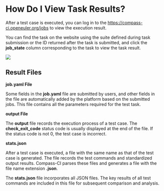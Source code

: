 # How Do I View Task Results?

After a test case is executed, you can log in to the https://compass-ci.openeuler.org/jobs to view the execution result.

You can find the task on the website using the suite defined during task submission or the ID returned after the task is submitted, and click the **job\_state** column corresponding to the task to view the task result.

![](./../pictures/jobs.png)

## Result Files

**job.yaml File**

Some fields in the **job.yaml** file are submitted by users, and other fields in the file are automatically added by the platform based on the submitted jobs. This file contains all the parameters required for the test task.

**output File**

The **output** file records the execution process of a test case. The **check\_exit\_code** status code is usually displayed at the end of the file. If the status code is not 0, the test case is incorrect.

**stats.json**

After a test case is executed, a file with the same name as that of the test case is generated. The file records the test commands and standardized output results. Compass-CI parses these files and generates a file with the file name extension **.json**.

The **stats.json** file incorporates all JSON files. The key results of all test commands are included in this file for subsequent comparison and analysis.
